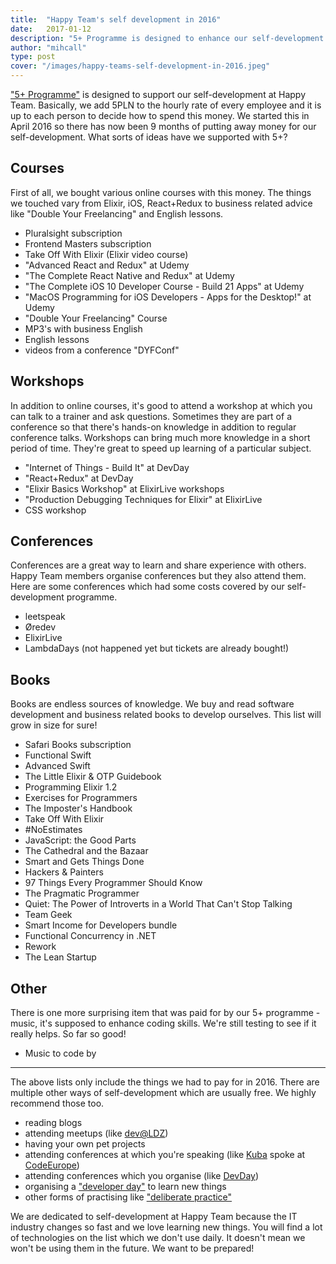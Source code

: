 ```yaml
---
title: 	"Happy Team's self development in 2016"
date: 	2017-01-12
description: "5+ Programme is designed to enhance our self-development at Happy Team. We add 5PLN to the hour rate of every employee. It is up to the person to decide how to spend this money. We started this in April 2016. This is 9 months of putting away money for our self-development. What have you done with it?"
author: "mihcall"
type: post
cover: "/images/happy-teams-self-development-in-2016.jpeg"
---
```

["5+ Programme"](../../../../2016/08/10/how-do-we-take-care-of-our-self-development) is designed to support our self-development at Happy Team. Basically, we add 5PLN to the hourly rate of every employee and it is up to each person to decide how to spend this money. We started this in April 2016 so there has now been 9 months of putting away money for our self-development. What sorts of ideas have we supported with 5+?

Courses
--
First of all, we bought various online courses with this money. The things we touched vary from Elixir, iOS, React+Redux to business related advice like "Double Your Freelancing" and English lessons.

  * Pluralsight subscription
  * Frontend Masters subscription
  * Take Off With Elixir (Elixir video course)
  * "Advanced React and Redux" at Udemy
  * "The Complete React Native and Redux" at Udemy
  * "The Complete iOS 10 Developer Course - Build 21 Apps" at Udemy
  * "MacOS Programming for iOS Developers - Apps for the Desktop!" at Udemy
  * "Double Your Freelancing" Course
  * MP3's with business English
  * English lessons
  * videos from a conference "DYFConf"

Workshops
--
In addition to online courses, it's good to attend a workshop at which you can talk to a trainer and ask questions. Sometimes they are part of a conference so that there's hands-on knowledge in addition to regular conference talks. Workshops can bring much more knowledge in a short period of time. They're great to speed up learning of a particular subject.

  * "Internet of Things - Build It" at DevDay
  * "React+Redux" at DevDay
  * "Elixir Basics Workshop" at ElixirLive workshops
  * "Production Debugging Techniques for Elixir" at ElixirLive
  * CSS workshop

Conferences
--
Conferences are a great way to learn and share experience with others. Happy Team members organise conferences but they also attend them. Here are some conferences which had some costs covered by our self-development programme.

  * leetspeak
  * Øredev
  * ElixirLive
  * LambdaDays (not happened yet but tickets are already bought!)

Books
--
Books are endless sources of knowledge. We buy and read software development and business related books to develop ourselves. This list will grow in size for sure!

  * Safari Books subscription
  * Functional Swift
  * Advanced Swift
  * The Little Elixir & OTP Guidebook
  * Programming Elixir 1.2
  * Exercises for Programmers
  * The Imposter's Handbook
  * Take Off With Elixir
  * #NoEstimates
  * JavaScript: the Good Parts
  * The Cathedral and the Bazaar
  * Smart and Gets Things Done
  * Hackers & Painters
  * 97 Things Every Programmer Should Know
  * The Pragmatic Programmer
  * Quiet: The Power of Introverts in a World That Can't Stop Talking
  * Team Geek
  * Smart Income for Developers bundle
  * Functional Concurrency in .NET
  * Rework
  * The Lean Startup

Other
--
There is one more surprising item that was paid for by our 5+ programme - music, it's supposed to enhance coding skills. We're still testing to see if it really helps. So far so good!

  * Music to code by

- - -
The above lists only include the things we had to pay for in 2016. There are multiple other ways of self-development which are usually free. We highly recommend those too.

  * reading blogs
  * attending meetups (like [dev@LDZ](https://www.meetup.com/dev-LDZ/))
  * having your own pet projects
  * attending conferences at which you're speaking (like [Kuba](https://twitter.com/kubawalinski) spoke at [CodeEurope](http://codeeurope.pl/))
  * attending conferences which you organise (like [DevDay](http://devday.pl))
  * organising a ["developer day"](../../../../2016/08/10/how-do-we-take-care-of-our-self-development) to learn new things
  * other forms of practising like ["deliberate practice"](../../../../2016/08/10/how-do-we-take-care-of-our-self-development)

We are dedicated to self-development at Happy Team because the IT industry changes so fast and we love learning new things. You will find a lot of technologies on the list which we don't use daily. It doesn't mean we won't be using them in the future. We want to be prepared!
